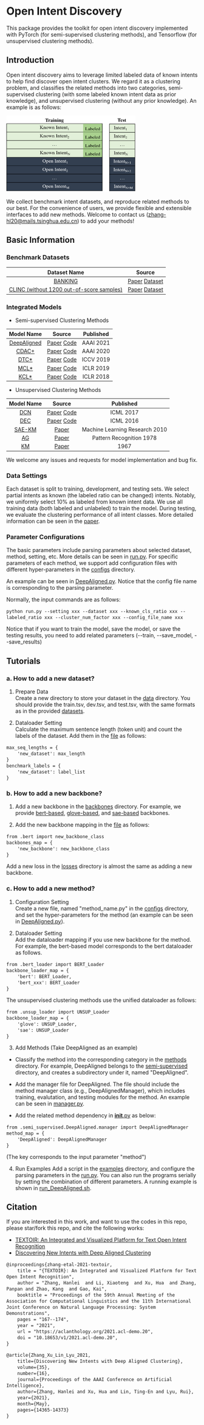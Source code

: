 # Open Intent Discovery

This package provides the toolkit for open intent discovery implemented with PyTorch (for semi-supervised clustering methods), and Tensorflow (for unsupervised clustering methods).

## Introduction

Open intent discovery aims to leverage limited labeled data of known intents to help find discover open intent clusters. We regard it as a clustering problem, and classifies the related methods into two categories, semi-supervised clustering (with some labeled known intent data as prior knowledge), and unsupervised clustering (without any prior knowledge). An example is as follows:

<img src="figs/open_intent_discovery.png" width="340" height = "200">

We collect benchmark intent datasets, and reproduce related methods to our best. For the convenience of users, we provide flexible and extensible interfaces to add new methods. Welcome to contact us (zhang-hl20@mails.tsinghua.edu.cn) to add your methods!

## Basic Information

### Benchmark Datasets
| Dataset Name | Source |
| :---: | :---: |
| [BANKING](../data/banking) | [Paper](https://aclanthology.org/2020.nlp4convai-1.5/) [Dataset](https://github.com/PolyAI-LDN/task-specific-datasets) |
| [CLINC (without 1200 out-of-score samples)](../data/clinc) | [Paper](https://arxiv.org/pdf/1909.02027.pdf) [Dataset](https://github.com/clinc/oos-eval) |

### Integrated Models

* Semi-supervised Clustering Methods

| Model Name | Source | Published |
| :---: | :---: | :---: |
| [DeepAligned](./examples/run_DeepAligned.sh) | [Paper](https://ojs.aaai.org/index.php/AAAI/article/view/17689) [Code](https://github.com/thuiar/DeepAligned-Clustering) | AAAI 2021 |
| [CDAC+](./examples/run_CDACPlus.sh) | [Paper](https://ojs.aaai.org/index.php/AAAI/article/view/6353) [Code](https://github.com/thuiar/CDAC-plus) | AAAI 2020 |
| [DTC*](./examples/run_DTC.sh) | [Paper](https://www.robots.ox.ac.uk/~vgg/research/DTC/files/iccv2019_DTC.pdf) [Code](https://github.com/k-han/DTC) | ICCV 2019 |
| [MCL*](./examples/run_MCL.sh) | [Paper](https://openreview.net/pdf?id=SJzR2iRcK7) [Code](https://github.com/GT-RIPL/L2C) | ICLR 2019 |
| [KCL*](./examples/run_KCL.sh) | [Paper](https://openreview.net/pdf?id=ByRWCqvT-) [Code](https://github.com/GT-RIPL/L2C) | ICLR 2018 |

* Unsupervised Clustering Methods

| Model Name | Source | Published |
| :---: | :---: | :---: |
| [DCN](./examples/run_DCN.sh) | [Paper](http://proceedings.mlr.press/v70/yang17b/yang17b.pdf) [Code](https://github.com/xuyxu/Deep-Clustering-Network) | ICML 2017 |
| [DEC](./examples/run_DEC.sh) | [Paper](http://proceedings.mlr.press/v48/xieb16.pdf) [Code](https://github.com/piiswrong/dec) | ICML 2016 |
| [SAE-KM](./examples/run_SAE.sh) | [Paper](https://www.jmlr.org/papers/volume11/vincent10a/vincent10a.pdf?ref=https://githubhelp.com)  | Machine Learning Research 2010|
| [AG](./examples/run_AG.sh) | [Paper](https://www.sciencedirect.com/science/article/abs/pii/0031320378900183) | Pattern Recognition 1978 |
| [KM](./examples/run_KM.sh) | [Paper](https://www.cs.cmu.edu/~bhiksha/courses/mlsp.fall2010/class14/macqueen.pdf) | 1967 |


We welcome any issues and requests for model implementation and bug fix. 

### Data Settings

Each dataset is split to training, development, and testing sets. We select partial intents as known (the labeled ratio can be changed) intents. Notably, we uniformly select 10% as labeled from known intent data. We use all training data (both labeled and unlabeled) to train the model. During testing, we evaluate the clustering performance of all intent classes. More detailed information can be seen in the [paper](https://ojs.aaai.org/index.php/AAAI/article/view/17689).

### Parameter Configurations

The basic parameters include parsing parameters about selected dataset, method, setting, etc. More details can be seen in [run.py](./run.py). For specific parameters of each method, we support add configuration files with different hyper-parameters in the [configs](./configs) directory. 

An example can be seen in [DeepAligned.py](./configs/DeepAligned.py). Notice that the config file name is corresponding to the parsing parameter.

Normally, the input commands are as follows:
```
python run.py --setting xxx --dataset xxx --known_cls_ratio xxx --labeled_ratio xxx --cluster_num_factor xxx --config_file_name xxx
```

Notice that if you want to train the model, save the model, or save the testing results, you need to add related parameters (--train, --save_model, --save_results)

## Tutorials
### a. How to add a new dataset? 
1. Prepare Data  
Create a new directory to store your dataset in the [data](../data) directory. You should provide the train.tsv, dev.tsv, and test.tsv, with the same formats as in the provided [datasets](../data/banking).

2. Dataloader Setting  
Calculate the maximum sentence length (token unit) and count the labels of the dataset. Add them in the [file](./configs/__init__.py) as follows:  
```
max_seq_lengths = {
    'new_dataset': max_length
}
benchmark_labels = {
    'new_dataset': label_list
}
```

### b. How to add a new backbone?

1. Add a new backbone in the [backbones](./backbones) directory. For example, we provide [bert-based](./backbones/bert.py), [glove-based](./backbones/glove.py), and [sae-based](./backbones/sae.py) backbones.

2. Add the new backbone mapping in the [file](./backbones/__init__.py) as follows:
```
from .bert import new_backbone_class
backbones_map = {
    'new_backbone': new_backbone_class
}
```
Add a new loss in the [losses](./losses) directory is almost the same as adding a new backbone.

### c. How to add a new method?

1. Configuration Setting   
Create a new file, named "method_name.py" in the [configs](./configs) directory, and set the hyper-parameters for the method (an example can be seen in [DeepAligned.py](./configs/DeepAligned.py)). 

2. Dataloader Setting  
Add the dataloader mapping if you use new backbone for the method. For example, the bert-based model corresponds to the bert dataloader as follows.
```
from .bert_loader import BERT_Loader
backbone_loader_map = {
    'bert': BERT_Loader,
    'bert_xxx': BERT_Loader
}
```
The unsupervised clustering methods use the unified dataloader as follows:
```
from .unsup_loader import UNSUP_Loader
backbone_loader_map = {
    'glove': UNSUP_Loader,
    'sae': UNSUP_Loader
}
```

3. Add Methods  (Take DeepAligned as an example)

- Classify the method into the corresponding category in the [methods](./methods) directory. For example, DeepAligned belongs to the [semi-supervised](./methods/semi_supervised) directory, and creates a subdirectory under it, named "DeepAligned". 

- Add the manager file for DeepAligned. The file should include the method manager class (e.g., DeepAlignedManager), which includes training, evalutation, and testing modules for the method. An example can be seen in [manager.py](./methods/semi_supervised/DeepAligned/manager.py).  

- Add the related method dependency in [__init__.py](./methods/__init__.py) as below:
```
from .semi_supervised.DeepAligned.manager import DeepAlignedManager
method_map = {
    'DeepAligned': DeepAlignedManager
}
```
(The key corresponds to the input parameter "method")

4. Run Examples
Add a script in the [examples](./examples) directory, and configure the parsing parameters in the [run.py](./run.py). You can also run the programs serially by setting the combination of different parameters. A running example is shown in [run_DeepAligned.sh](./examples/run_DeepAligned.sh).

## Citation
If you are interested in this work, and want to use the codes in this repo, please star/fork this repo, and cite the following works:

* [TEXTOIR: An Integrated and Visualized Platform for Text Open Intent Recognition](https://aclanthology.org/2021.acl-demo.20/)
* [Discovering New Intents with Deep Aligned Clustering](https://arxiv.org/pdf/2012.08987.pdf)

```
@inproceedings{zhang-etal-2021-textoir,
    title = "{TEXTOIR}: An Integrated and Visualized Platform for Text Open Intent Recognition",
    author = "Zhang, Hanlei  and Li, Xiaoteng  and Xu, Hua  and Zhang, Panpan and Zhao, Kang  and Gao, Kai",
    booktitle = "Proceedings of the 59th Annual Meeting of the Association for Computational Linguistics and the 11th International Joint Conference on Natural Language Processing: System Demonstrations",
    pages = "167--174",
    year = "2021",
    url = "https://aclanthology.org/2021.acl-demo.20",
    doi = "10.18653/v1/2021.acl-demo.20",
}
```
```
@article{Zhang_Xu_Lin_Lyu_2021, 
    title={Discovering New Intents with Deep Aligned Clustering}, 
    volume={35}, 
    number={16}, 
    journal={Proceedings of the AAAI Conference on Artificial Intelligence}, 
    author={Zhang, Hanlei and Xu, Hua and Lin, Ting-En and Lyu, Rui}, 
    year={2021}, 
    month={May}, 
    pages={14365-14373}
}
```



